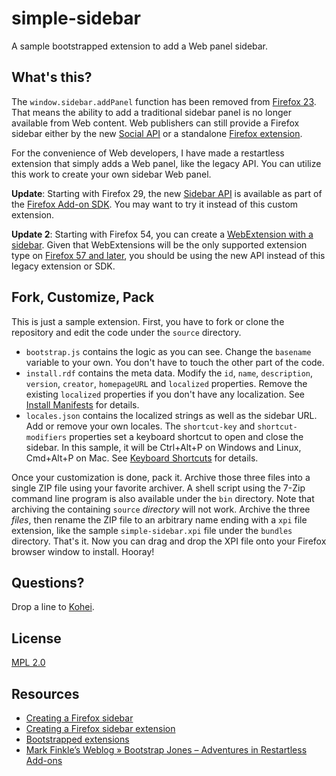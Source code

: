 # simple-sidebar

A sample bootstrapped extension to add a Web panel sidebar.

## What's this?

The `window.sidebar.addPanel` function has been removed from [Firefox 23](https://developer.mozilla.org/en-US/docs/Site_Compatibility_for_Firefox_23). That means the ability to add a traditional sidebar panel is no longer available from Web content. Web publishers can still provide a Firefox sidebar either by the new [Social API](https://developer.mozilla.org/en-US/docs/Social_API) or a standalone [Firefox extension](https://developer.mozilla.org/en-US/docs/Extensions).

For the convenience of Web developers, I have made a restartless extension that simply adds a Web panel, like the legacy API. You can utilize this work to create your own sidebar Web panel.

**Update**: Starting with Firefox 29, the new [Sidebar API](https://developer.mozilla.org/en-US/Add-ons/SDK/Low-Level_APIs/ui_sidebar) is available as part of the [Firefox Add-on SDK](https://developer.mozilla.org/en-US/Add-ons/SDK). You may want to try it instead of this custom extension.

**Update 2**: Starting with Firefox 54, you can create a [WebExtension with a sidebar](https://developer.mozilla.org/en-US/Add-ons/WebExtensions/user_interface/Sidebars). Given that WebExtensions will be the only supported extension type on [Firefox 57 and later](https://blog.mozilla.org/addons/2017/02/16/the-road-to-firefox-57-compatibility-milestones/), you should be using the new API instead of this legacy extension or SDK.

## Fork, Customize, Pack

This is just a sample extension. First, you have to fork or clone the repository and edit the code under the `source` directory.

* `bootstrap.js` contains the logic as you can see. Change the `basename` variable to your own. You don't have to touch the other part of the code.
* `install.rdf` contains the meta data. Modify the `id`, `name`, `description`, `version`, `creator`, `homepageURL` and `localized`  properties. Remove the existing `localized` properties if you don't have any localization. See [Install Manifests](https://developer.mozilla.org/en-US/docs/Install_Manifests) for details.
* `locales.json` contains the localized strings as well as the sidebar URL. Add or remove your own locales. The `shortcut-key` and `shortcut-modifiers` properties set a keyboard shortcut to open and close the sidebar. In this sample, it will be Ctrl+Alt+P on Windows and Linux, Cmd+Alt+P on Mac. See [Keyboard Shortcuts](https://developer.mozilla.org/en-US/docs/XUL/Tutorial/Keyboard_Shortcuts) for details.

Once your customization is done, pack it. Archive those three files into a single ZIP file using your favorite archiver. A shell script using the 7-Zip command line program is also available under the `bin` directory. Note that archiving the containing `source` *directory* will not work. Archive the three *files*, then rename the ZIP file to an arbitrary name ending with a `xpi` file extension, like the sample `simple-sidebar.xpi` file under the `bundles` directory. That's it. Now you can drag and drop the XPI file onto your Firefox browser window to install. Hooray!

## Questions?

Drop a line to [Kohei](https://github.com/kyoshino).

## License

[MPL 2.0](http://www.mozilla.org/MPL/2.0/)

## Resources

* [Creating a Firefox sidebar](https://developer.mozilla.org/en-US/docs/Creating_a_Firefox_sidebar)
* [Creating a Firefox sidebar extension](https://developer.mozilla.org/en-US/docs/Creating_a_Firefox_sidebar_extension)
* [Bootstrapped extensions](https://developer.mozilla.org/en-US/docs/Extensions/Bootstrapped_extensions)
* [Mark Finkle’s Weblog » Bootstrap Jones – Adventures in Restartless Add-ons](http://starkravingfinkle.org/blog/2011/01/bootstrap-jones-adventures-in-restartless-add-ons/)
